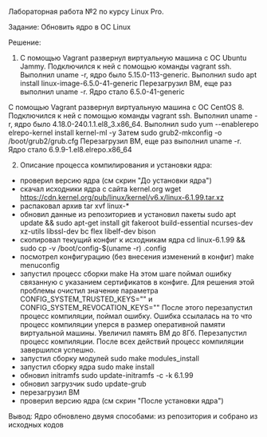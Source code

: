 Лабораторная работа №2 по курсу Linux Pro.

Задание:
	Обновить ядро в ОС Linux

Решение:

1) С помощью Vagrant развернул виртуальную машина с ОС Ubuntu Jammy. Подключился к ней с помощью команды vagrant ssh.
Выполнил uname -r, ядро было 5.15.0-113-generic.
Выполнил sudo apt install linux-image-6.5.0-41-generic
Перезагрузил ВМ, еще раз выполнил uname -r. Ядро стало 6.5.0-41-generic

С помощью Vagrant развернул виртуальную машина с ОС CentOS 8. Подключился к ней с помощью команды vagrant ssh.
Выполнил uname -r, ядро было 4.18.0-240.1.1.el8_3.x86_64.
Выполнил sudo yum --enablerepo elrepo-kernel install kernel-ml -y
Затем sudo grub2-mkconfig -o /boot/grub2/grub.cfg
Перезагрузил ВМ, еще раз выполнил uname -r. Ядро стало 6.9.9-1.el8.elrepo.x86_64

2) Описание процесса компилирования и установки ядра:
- проверил версию ядра (см скрин "До установки ядра")
- скачал исходники ядра с сайта kernel.org wget https://cdn.kernel.org/pub/linux/kernel/v6.x/linux-6.1.99.tar.xz
- распаковал архив tar xvf linux-*
- обновил данные из репозиториев и установил пакеты sudo apt update && sudo apt-get install git fakeroot build-essential ncurses-dev xz-utils libssl-dev bc flex libelf-dev bison
- скопировал текущий конфиг к исходникам ядра cd linux-6.1.99 && sudo cp -v /boot/config-$(uname -r) .config
- посмотрел конфигурацию (без внесения изменений в конфиг)  make menuconfig
- запустил процесс сборки make
На этом шаге поймал ошибку связанную с указанием сертификатов в конфиге. Для решения этой проблемы очистил значение параметра  CONFIG_SYSTEM_TRUSTED_KEYS="" и CONFIG_SYSTEM_REVOCATION_KEYS=""
После этого перезапустил процесс компиляции, поймал ошибку. Ошибка ссылалась на то что процесс компиляции уперся в размер оперативной памяти виртуальной машины. Увеличил память ВМ до 8Гб. Перезапустил процесс компиляции.
После всех действий процесс компиляции завершился успешно.
- запустил сборку модулей sudo make modules_install
- запустил сборку ядра sudo make install
- обновил initramfs sudo update-initramfs -c -k 6.1.99
- обновил загрузчик sudo update-grub
- перезагрузил ВМ
- проверил версию ядра (см скрин "После установки ядра")

Вывод:
Ядро обновлено двумя способами: из репозитория и собрано из исходных кодов 
